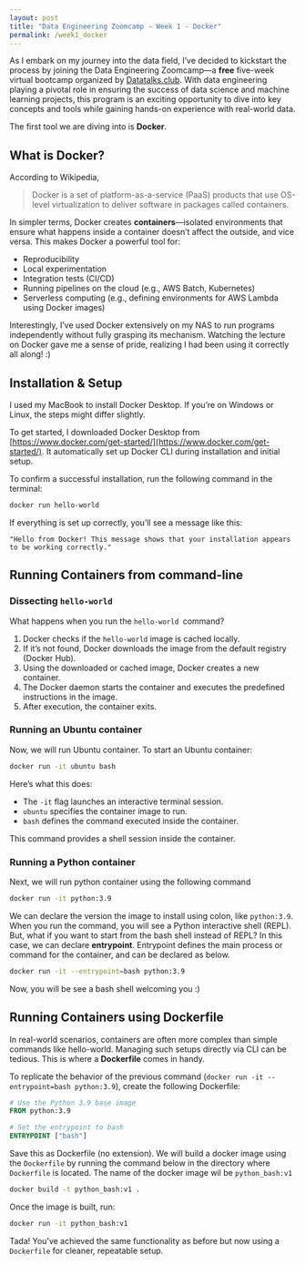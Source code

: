 ```yaml
---
layout: post
title: "Data Engineering Zoomcamp - Week 1 - Docker"
permalink: /week1_docker
---
```

As I embark on my journey into the data field, I’ve decided to kickstart the process by joining the Data Engineering Zoomcamp—a **free** five-week virtual bootcamp organized by [Datatalks.club](https://datatalks.club/). With data engineering playing a pivotal role in ensuring the success of data science and machine learning projects, this program is an exciting opportunity to dive into key concepts and tools while gaining hands-on experience with real-world data.

The first tool we are diving into is **Docker**.

## What is Docker?

According to Wikipedia,

> Docker is a set of platform-as-a-service (PaaS) products that use OS-level virtualization to deliver software in packages called containers.

In simpler terms, Docker creates **containers**—isolated environments that ensure what happens inside a container doesn’t affect the outside, and vice versa. This makes Docker a powerful tool for:

- Reproducibility
- Local experimentation
- Integration tests (CI/CD)
- Running pipelines on the cloud (e.g., AWS Batch, Kubernetes)
- Serverless computing (e.g., defining environments for AWS Lambda using Docker images)

Interestingly, I’ve used Docker extensively on my NAS to run programs independently without fully grasping its mechanism. Watching the lecture on Docker gave me a sense of pride, realizing I had been using it correctly all along! :)

## **Installation & Setup**

I used my MacBook to install Docker Desktop. If you’re on Windows or Linux, the steps might differ slightly.

To get started, I downloaded Docker Desktop from [https://www.docker.com/get-started/](https://www.docker.com/get-started/). It automatically set up Docker CLI during installation and initial setup. 

To confirm a successful installation, run the following command in the terminal:

```bash
docker run hello-world
```

If everything is set up correctly, you’ll see a message like this:

`"Hello from Docker! This message shows that your installation appears to be working correctly."`

## Running Containers from command-line

### Dissecting `hello-world`

What happens when you run the `hello-world `command?

1. Docker checks if the `hello-world` image is cached locally.
2. If it’s not found, Docker downloads the image from the default registry (Docker Hub).
3. Using the downloaded or cached image, Docker creates a new container.
4. The Docker daemon starts the container and executes the predefined instructions in the image.
5. After execution, the container exits.

### Running an Ubuntu container

Now, we will run Ubuntu container. To start an Ubuntu container:

```bash
docker run -it ubuntu bash
```

Here’s what this does:

- The `-it` flag launches an interactive terminal session.
- `ubuntu` specifies the container image to run.
- `bash` defines the command executed inside the container.

This command provides a shell session inside the container.

### Running a Python container

Next, we will run python container using the following command

```bash
docker run -it python:3.9
```

We can declare the version the image to install using colon, like `python:3.9`. When you run the command, you will see a Python interactive shell (REPL). But, what if you want to start from the bash shell instead of REPL? In this case, we can declare **entrypoint**. Entrypoint defines the main process or command for the container, and can be declared as below. 

```bash
docker run -it --entrypoint=bash python:3.9
```

Now, you will be see a bash shell welcoming you :) 

## Running Containers using Dockerfile

In real-world scenarios, containers are often more complex than simple commands like hello-world. Managing such setups directly via CLI can be tedious. This is where a **Dockerfile** comes in handy.

To replicate the behavior of the previous command (`docker run -it --entrypoint=bash python:3.9`), create the following Dockerfile:

```dockerfile
# Use the Python 3.9 base image
FROM python:3.9

# Set the entrypoint to bash
ENTRYPOINT ["bash"]
```

Save this as Dockerfile (no extension). We will build a docker image using the `Dockerfile` by running the command below in the directory where `Dockerfile` is located. The name of the docker image wil be `python_bash:v1`

```bash
docker build -t python_bash:v1 .
```

Once the image is built, run:

```bash
docker run -it python_bash:v1 
```

Tada! You’ve achieved the same functionality as before but now using a `Dockerfile` for cleaner, repeatable setup.
